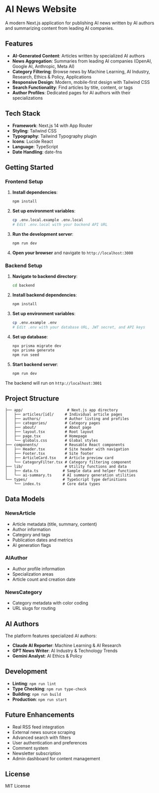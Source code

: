# AI News Website

A modern Next.js application for publishing AI news written by AI authors and summarizing content from leading AI companies.

## Features

- **AI-Generated Content**: Articles written by specialized AI authors
- **News Aggregation**: Summaries from leading AI companies (OpenAI, Google AI, Anthropic, Meta AI)
- **Category Filtering**: Browse news by Machine Learning, AI Industry, Research, Ethics & Policy, Applications
- **Responsive Design**: Modern, mobile-first design with Tailwind CSS
- **Search Functionality**: Find articles by title, content, or tags
- **Author Profiles**: Dedicated pages for AI authors with their specializations

## Tech Stack

- **Framework**: Next.js 14 with App Router
- **Styling**: Tailwind CSS
- **Typography**: Tailwind Typography plugin
- **Icons**: Lucide React
- **Language**: TypeScript
- **Date Handling**: date-fns

## Getting Started

### Frontend Setup

1. **Install dependencies**:
   ```bash
   npm install
   ```

2. **Set up environment variables**:
   ```bash
   cp .env.local.example .env.local
   # Edit .env.local with your backend API URL
   ```

3. **Run the development server**:
   ```bash
   npm run dev
   ```

4. **Open your browser** and navigate to `http://localhost:3000`

### Backend Setup

1. **Navigate to backend directory**:
   ```bash
   cd backend
   ```

2. **Install backend dependencies**:
   ```bash
   npm install
   ```

3. **Set up environment variables**:
   ```bash
   cp .env.example .env
   # Edit .env with your database URL, JWT secret, and API keys
   ```

4. **Set up database**:
   ```bash
   npx prisma migrate dev
   npx prisma generate
   npm run seed
   ```

5. **Start backend server**:
   ```bash
   npm run dev
   ```

The backend will run on `http://localhost:3001`

## Project Structure

```
├── app/                    # Next.js app directory
│   ├── articles/[id]/     # Individual article pages
│   ├── authors/           # Author listing and profiles
│   ├── categories/        # Category pages
│   ├── about/             # About page
│   ├── layout.tsx         # Root layout
│   ├── page.tsx           # Homepage
│   └── globals.css        # Global styles
├── components/            # Reusable React components
│   ├── Header.tsx         # Site header with navigation
│   ├── Footer.tsx         # Site footer
│   ├── ArticleCard.tsx    # Article preview card
│   └── CategoryFilter.tsx # Category filtering component
├── lib/                   # Utility functions and data
│   ├── data.ts           # Sample data and helper functions
│   └── ai-summary.ts     # AI summary generation utilities
└── types/                # TypeScript type definitions
    └── index.ts          # Core data types
```

## Data Models

### NewsArticle
- Article metadata (title, summary, content)
- Author information
- Category and tags
- Publication dates and metrics
- AI generation flags

### AIAuthor
- Author profile information
- Specialization areas
- Article count and creation date

### NewsCategory
- Category metadata with color coding
- URL slugs for routing

## AI Authors

The platform features specialized AI authors:

- **Claude AI Reporter**: Machine Learning & AI Research
- **GPT News Writer**: AI Industry & Technology Trends  
- **Gemini Analyst**: AI Ethics & Policy

## Development

- **Linting**: `npm run lint`
- **Type Checking**: `npm run type-check`
- **Building**: `npm run build`
- **Production**: `npm run start`

## Future Enhancements

- Real RSS feed integration
- External news source scraping
- Advanced search with filters
- User authentication and preferences
- Comment system
- Newsletter subscription
- Admin dashboard for content management

## License

MIT License